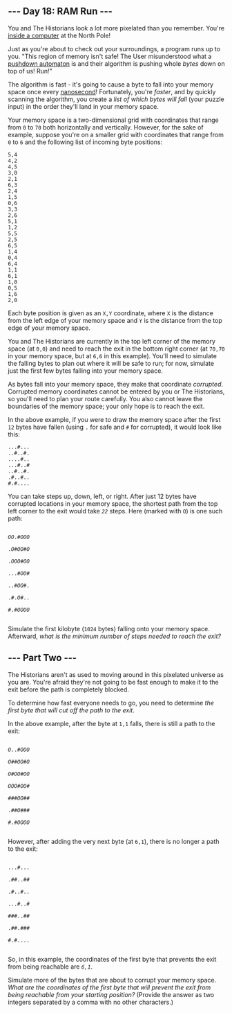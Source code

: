 ## \--- Day 18: RAM Run ---

You and The Historians look a lot more pixelated than you remember. You're [inside a computer](https://adventofcode.com/2017/day/2) at the North Pole!

Just as you're about to check out your surroundings, a program runs up to you. "This region of memory isn't safe! The User misunderstood what a [pushdown automaton](https://en.wikipedia.org/wiki/Pushdown_automaton) is and their algorithm is pushing whole _bytes_ down on top of us! Run!"

The algorithm is fast - it's going to cause a byte to fall into your memory space once every [nanosecond](https://www.youtube.com/watch?v=9eyFDBPk4Yw)! Fortunately, you're _faster_, and by quickly scanning the algorithm, you create a _list of which bytes will fall_ (your puzzle input) in the order they'll land in your memory space.

Your memory space is a two-dimensional grid with coordinates that range from `0` to `70` both horizontally and vertically. However, for the sake of example, suppose you're on a smaller grid with coordinates that range from `0` to `6` and the following list of incoming byte positions:

```
5,4
4,2
4,5
3,0
2,1
6,3
2,4
1,5
0,6
3,3
2,6
5,1
1,2
5,5
2,5
6,5
1,4
0,4
6,4
1,1
6,1
1,0
0,5
1,6
2,0
```

Each byte position is given as an `X,Y` coordinate, where `X` is the distance from the left edge of your memory space and `Y` is the distance from the top edge of your memory space.

You and The Historians are currently in the top left corner of the memory space (at `0,0`) and need to reach the exit in the bottom right corner (at `70,70` in your memory space, but at `6,6` in this example). You'll need to simulate the falling bytes to plan out where it will be safe to run; for now, simulate just the first few bytes falling into your memory space.

As bytes fall into your memory space, they make that coordinate _corrupted_. Corrupted memory coordinates cannot be entered by you or The Historians, so you'll need to plan your route carefully. You also cannot leave the boundaries of the memory space; your only hope is to reach the exit.

In the above example, if you were to draw the memory space after the first `12` bytes have fallen (using `.` for safe and `#` for corrupted), it would look like this:

```
...#...
..#..#.
....#..
...#..#
..#..#.
.#..#..
#.#....
```

You can take steps up, down, left, or right. After just 12 bytes have corrupted locations in your memory space, the shortest path from the top left corner to the exit would take _`22`_ steps. Here (marked with `O`) is one such path:

<code>
<em>O</em><em>O</em>.#<em>O</em><em>O</em><em>O</em><br />
.<em>O</em>#<em>O</em><em>O</em>#<em>O</em><br />
.<em>O</em><em>O</em><em>O</em>#<em>O</em><em>O</em><br />
...#<em>O</em><em>O</em>#<br />
..#<em>O</em><em>O</em>#.<br />
.#.<em>O</em>#..<br />
#.#<em>O</em><em>O</em><em>O</em><em>O</em><br />
</code>

Simulate the first kilobyte (`1024` bytes) falling onto your memory space. Afterward, _what is the minimum number of steps needed to reach the exit?_

## \--- Part Two ---

The Historians aren't as used to moving around in this pixelated universe as you are. You're afraid they're not going to be fast enough to make it to the exit before the path is completely blocked.

To determine how fast everyone needs to go, you need to determine _the first byte that will cut off the path to the exit_.

In the above example, after the byte at `1,1` falls, there is still a path to the exit:

<code>
<em>O</em>..#<em>O</em><em>O</em><em>O</em><br />
<em>O</em>##<em>O</em><em>O</em>#<em>O</em><br />
<em>O</em>#<em>O</em><em>O</em>#<em>O</em><em>O</em><br />
<em>O</em><em>O</em><em>O</em>#<em>O</em><em>O</em>#<br />
###<em>O</em><em>O</em>##<br />
.##<em>O</em>###<br />
#.#<em>O</em><em>O</em><em>O</em><em>O</em><br />
</code>

However, after adding the very next byte (at `6,1`), there is no longer a path to the exit:

<code>
...#...<br />
.##..#<em>#</em><br />
.#..#..<br />
...#..#<br />
###..##<br />
.##.###<br />
#.#....<br />
</code>

So, in this example, the coordinates of the first byte that prevents the exit from being reachable are _`6,1`_.

Simulate more of the bytes that are about to corrupt your memory space. _What are the coordinates of the first byte that will prevent the exit from being reachable from your starting position?_ (Provide the answer as two integers separated by a comma with no other characters.)
